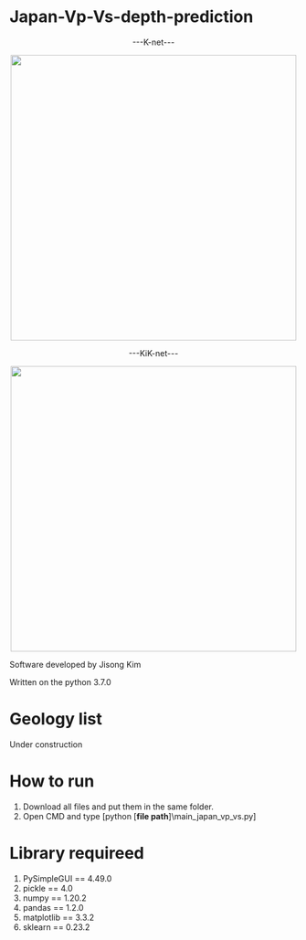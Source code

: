 # Japan-Vp-Vs-depth-prediction
<div align="center">
  ---K-net---
</div>
<p align="center">
<img width="500" src="https://user-images.githubusercontent.com/54570998/143153895-0392bb84-1d12-4034-8a33-3ebf937abfee.png">  
</p>

<div align="center">
  ---KiK-net---
</div>
<p align="center">
<img width="500" src="https://user-images.githubusercontent.com/54570998/138653838-d4f23107-ea9b-4b66-8f8e-5b2a2ee1cd83.png">
</p>

Software developed by Jisong Kim

Written on the python 3.7.0

# Geology list
Under construction


# How to run
1. Download all files and put them in the same folder.
2. Open CMD and type [python [**file path**]\main_japan_vp_vs.py]

# Library requireed
1. PySimpleGUI == 4.49.0
2. pickle == 4.0
3. numpy == 1.20.2
4. pandas == 1.2.0
5. matplotlib == 3.3.2
6. sklearn == 0.23.2


